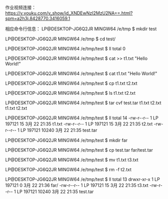 作业视频连接：
https://v.youku.com/v_show/id_XNDEwNzI2MzU2NA==.html?spm=a2h3j.8428770.3416059.1

相应命令行信息：
LP@DESKTOP-JG6Q2JR MINGW64 /e/tmp
$ mkdir test

LP@DESKTOP-JG6Q2JR MINGW64 /e/tmp
$ cd test/

LP@DESKTOP-JG6Q2JR MINGW64 /e/tmp/test
$ ll
total 0

LP@DESKTOP-JG6Q2JR MINGW64 /e/tmp/test
$ cat >> t1.txt
"Hello World!"


LP@DESKTOP-JG6Q2JR MINGW64 /e/tmp/test
$ cat t1.txt
"Hello World!"

LP@DESKTOP-JG6Q2JR MINGW64 /e/tmp/test
$ cp t1.txt  t2.txt

LP@DESKTOP-JG6Q2JR MINGW64 /e/tmp/test
$ ls
t1.txt  t2.txt

LP@DESKTOP-JG6Q2JR MINGW64 /e/tmp/test
$ tar cvf test.tar t1.txt t2.txt
t1.txt
t2.txt

LP@DESKTOP-JG6Q2JR MINGW64 /e/tmp/test
$ ll
total 14
-rw-r--r-- 1 LP 197121    15 3月  22 21:35 t1.txt
-rw-r--r-- 1 LP 197121    15 3月  22 21:35 t2.txt
-rw-r--r-- 1 LP 197121 10240 3月  22 21:35 test.tar

LP@DESKTOP-JG6Q2JR MINGW64 /e/tmp/test
$ mkdir far

LP@DESKTOP-JG6Q2JR MINGW64 /e/tmp/test
$ cp test.tar far/test.tar

LP@DESKTOP-JG6Q2JR MINGW64 /e/tmp/test
$ mv t1.txt  t3.txt

LP@DESKTOP-JG6Q2JR MINGW64 /e/tmp/test
$ rm -f t2.txt

LP@DESKTOP-JG6Q2JR MINGW64 /e/tmp/test
$ ll
total 13
drwxr-xr-x 1 LP 197121     0 3月  22 21:36 far/
-rw-r--r-- 1 LP 197121    15 3月  22 21:35 t3.txt
-rw-r--r-- 1 LP 197121 10240 3月  22 21:35 test.tar

